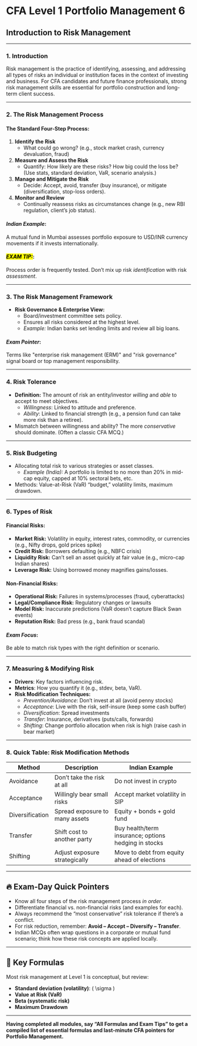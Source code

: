 # CFA Level 1 Portfolio Management 6
## Introduction to Risk Management

---

### 1. Introduction

Risk management is the practice of identifying, assessing, and addressing all types of risks an individual or institution faces in the context of investing and business. For CFA candidates and future finance professionals, strong risk management skills are essential for portfolio construction and long-term client success.

---

### 2. The Risk Management Process

#### The Standard Four-Step Process:
1. **Identify the Risk**
   - What could go wrong? (e.g., stock market crash, currency devaluation, fraud)
2. **Measure and Assess the Risk**
   - Quantify: How likely are these risks? How big could the loss be? (Use stats, standard deviation, VaR, scenario analysis.)
3. **Manage and Mitigate the Risk**
   - Decide: Accept, avoid, transfer (buy insurance), or mitigate (diversification, stop-loss orders).
4. **Monitor and Review**
   - Continually reassess risks as circumstances change (e.g., new RBI regulation, client’s job status).

#### *Indian Example*:  
A mutual fund in Mumbai assesses portfolio exposure to USD/INR currency movements if it invests internationally.

#### *<mark>EXAM TIP:</mark>*:  
Process order is frequently tested. Don’t mix up risk *identification* with risk *assessment*.

---

### 3. The Risk Management Framework

- **Risk Governance & Enterprise View:**
  - Board/investment committee sets policy.
  - Ensures all risks considered at the highest level.
  - *Example:* Indian banks set lending limits and review all big loans.

#### *Exam Pointer*:  
Terms like "enterprise risk management (ERM)" and "risk governance" signal board or top management responsibility.

---

### 4. Risk Tolerance

- **Definition:** The amount of risk an entity/investor *willing* and *able* to accept to meet objectives.
  - *Willingness*: Linked to attitude and preference.
  - *Ability*: Linked to financial strength (e.g., a pension fund can take more risk than a retiree).
- Mismatch between willingness and ability? The more *conservative* should dominate. (Often a classic CFA MCQ.)

---

### 5. Risk Budgeting

- Allocating total risk to various strategies or asset classes.
  - *Example (India):* A portfolio is limited to no more than 20% in mid-cap equity, capped at 10% sectoral bets, etc.
- Methods: Value-at-Risk (VaR) “budget,” volatility limits, maximum drawdown.

---

### 6. Types of Risk

#### Financial Risks:
- **Market Risk:** Volatility in equity, interest rates, commodity, or currencies (e.g., Nifty drops, gold prices spike)
- **Credit Risk:** Borrowers defaulting (e.g., NBFC crisis)
- **Liquidity Risk:** Can’t sell an asset quickly at fair value (e.g., micro-cap Indian shares)
- **Leverage Risk:** Using borrowed money magnifies gains/losses.

#### Non-Financial Risks:
- **Operational Risk:** Failures in systems/processes (fraud, cyberattacks)
- **Legal/Compliance Risk:** Regulatory changes or lawsuits
- **Model Risk:** Inaccurate predictions (VaR doesn’t capture Black Swan events)
- **Reputation Risk:** Bad press (e.g., bank fraud scandal)

#### *Exam Focus*:  
Be able to match risk types with the right definition or scenario.

---

### 7. Measuring & Modifying Risk

- **Drivers**: Key factors influencing risk.
- **Metrics**: How you quantify it (e.g., stdev, beta, VaR).
- **Risk Modification Techniques:**
  - *Prevention/Avoidance*: Don’t invest at all (avoid penny stocks)
  - *Acceptance*: Live with the risk, self-insure (keep some cash buffer)
  - *Diversification*: Spread investments
  - *Transfer*: Insurance, derivatives (puts/calls, forwards)
  - *Shifting*: Change portfolio allocation when risk is high (raise cash in bear market)

---

### 8. Quick Table: Risk Modification Methods

| Method        | Description                                      | Indian Example                  |
|---------------|--------------------------------------------------|---------------------------------|
| Avoidance     | Don’t take the risk at all                       | Do not invest in crypto         |
| Acceptance    | Willingly bear small risks                       | Accept market volatility in SIP |
| Diversification| Spread exposure to many assets                   | Equity + bonds + gold fund      |
| Transfer      | Shift cost to another party                      | Buy health/term insurance; options hedging in stocks |
| Shifting      | Adjust exposure strategically                    | Move to debt from equity ahead of elections             |

---

## 🔥 Exam-Day Quick Pointers

- Know all four steps of the risk management process *in order*.
- Differentiate financial vs. non-financial risks (and examples for each).
- Always recommend the “most conservative” risk tolerance if there’s a conflict.
- For risk reduction, remember: **Avoid – Accept – Diversify – Transfer**.
- Indian MCQs often wrap questions in a corporate or mutual fund scenario; think how these risk concepts are applied locally.

---

## 📒 Key Formulas

Most risk management at Level 1 is conceptual, but review:
- **Standard deviation (volatility)**: \( \sigma \)
- **Value at Risk (VaR)**
- **Beta (systematic risk)**
- **Maximum Drawdown**

---

**Having completed all modules, say “All Formulas and Exam Tips” to get a compiled list of essential formulas and last-minute CFA pointers for Portfolio Management.**
